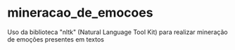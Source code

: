 # mineracao_de_emocoes
Uso da biblioteca "nltk" (Natural Language Tool Kit) para realizar mineração de emoções presentes em textos
